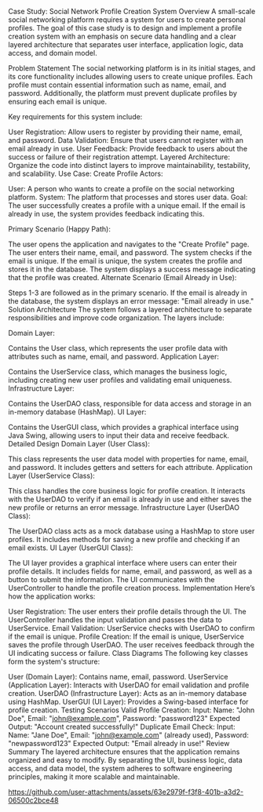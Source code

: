 Case Study: Social Network Profile Creation System
Overview
A small-scale social networking platform requires a system for users to create personal profiles. The goal of this case study is to design and implement a profile creation system with an emphasis on secure data handling and a clear layered architecture that separates user interface, application logic, data access, and domain model.

Problem Statement
The social networking platform is in its initial stages, and its core functionality includes allowing users to create unique profiles. Each profile must contain essential information such as name, email, and password. Additionally, the platform must prevent duplicate profiles by ensuring each email is unique.

Key requirements for this system include:

User Registration: Allow users to register by providing their name, email, and password.
Data Validation: Ensure that users cannot register with an email already in use.
User Feedback: Provide feedback to users about the success or failure of their registration attempt.
Layered Architecture: Organize the code into distinct layers to improve maintainability, testability, and scalability.
Use Case: Create Profile
Actors:

User: A person who wants to create a profile on the social networking platform.
System: The platform that processes and stores user data.
Goal: The user successfully creates a profile with a unique email. If the email is already in use, the system provides feedback indicating this.

Primary Scenario (Happy Path):

The user opens the application and navigates to the "Create Profile" page.
The user enters their name, email, and password.
The system checks if the email is unique.
If the email is unique, the system creates the profile and stores it in the database.
The system displays a success message indicating that the profile was created.
Alternate Scenario (Email Already in Use):

Steps 1-3 are followed as in the primary scenario.
If the email is already in the database, the system displays an error message: "Email already in use."
Solution Architecture
The system follows a layered architecture to separate responsibilities and improve code organization. The layers include:

Domain Layer:

Contains the User class, which represents the user profile data with attributes such as name, email, and password.
Application Layer:

Contains the UserService class, which manages the business logic, including creating new user profiles and validating email uniqueness.
Infrastructure Layer:

Contains the UserDAO class, responsible for data access and storage in an in-memory database (HashMap).
UI Layer:

Contains the UserGUI class, which provides a graphical interface using Java Swing, allowing users to input their data and receive feedback.
Detailed Design
Domain Layer (User Class):

This class represents the user data model with properties for name, email, and password. It includes getters and setters for each attribute.
Application Layer (UserService Class):

This class handles the core business logic for profile creation. It interacts with the UserDAO to verify if an email is already in use and either saves the new profile or returns an error message.
Infrastructure Layer (UserDAO Class):

The UserDAO class acts as a mock database using a HashMap to store user profiles. It includes methods for saving a new profile and checking if an email exists.
UI Layer (UserGUI Class):

The UI layer provides a graphical interface where users can enter their profile details. It includes fields for name, email, and password, as well as a button to submit the information. The UI communicates with the UserController to handle the profile creation process.
Implementation
Here’s how the application works:

User Registration:
The user enters their profile details through the UI.
The UserController handles the input validation and passes the data to UserService.
Email Validation:
UserService checks with UserDAO to confirm if the email is unique.
Profile Creation:
If the email is unique, UserService saves the profile through UserDAO.
The user receives feedback through the UI indicating success or failure.
Class Diagrams
The following key classes form the system's structure:

User (Domain Layer): Contains name, email, password.
UserService (Application Layer): Interacts with UserDAO for email validation and profile creation.
UserDAO (Infrastructure Layer): Acts as an in-memory database using HashMap.
UserGUI (UI Layer): Provides a Swing-based interface for profile creation.
Testing Scenarios
Valid Profile Creation:
Input: Name: "John Doe", Email: "john@example.com", Password: "password123"
Expected Output: "Account created successfully!"
Duplicate Email Check:
Input: Name: "Jane Doe", Email: "john@example.com" (already used), Password: "newpassword123"
Expected Output: "Email already in use!"
Review Summary
The layered architecture ensures that the application remains organized and easy to modify. By separating the UI, business logic, data access, and data model, the system adheres to software engineering principles, making it more scalable and maintainable.

https://github.com/user-attachments/assets/63e2979f-f3f8-401b-a3d2-06500c2bce48
